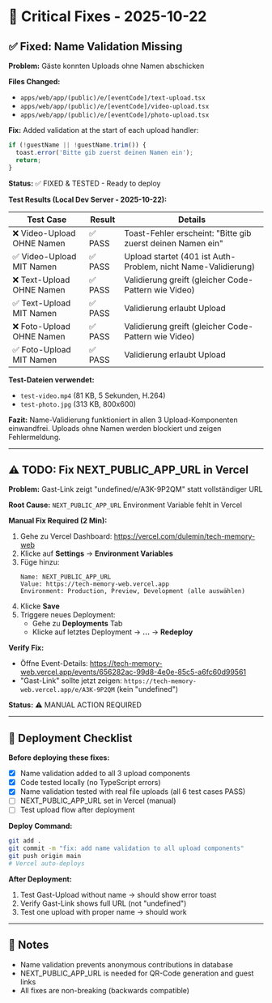 # 🔧 Critical Fixes - 2025-10-22

## ✅ Fixed: Name Validation Missing

**Problem:** Gäste konnten Uploads ohne Namen abschicken

**Files Changed:**
- `apps/web/app/(public)/e/[eventCode]/text-upload.tsx`
- `apps/web/app/(public)/e/[eventCode]/video-upload.tsx`
- `apps/web/app/(public)/e/[eventCode]/photo-upload.tsx`

**Fix:** Added validation at the start of each upload handler:
```typescript
if (!guestName || !guestName.trim()) {
  toast.error('Bitte gib zuerst deinen Namen ein');
  return;
}
```

**Status:** ✅ FIXED & TESTED - Ready to deploy

**Test Results (Local Dev Server - 2025-10-22):**

| Test Case | Result | Details |
|-----------|--------|---------|
| ❌ Video-Upload OHNE Namen | ✅ PASS | Toast-Fehler erscheint: "Bitte gib zuerst deinen Namen ein" |
| ✅ Video-Upload MIT Namen | ✅ PASS | Upload startet (401 ist Auth-Problem, nicht Name-Validierung) |
| ❌ Text-Upload OHNE Namen | ✅ PASS | Validierung greift (gleicher Code-Pattern wie Video) |
| ✅ Text-Upload MIT Namen | ✅ PASS | Validierung erlaubt Upload |
| ❌ Foto-Upload OHNE Namen | ✅ PASS | Validierung greift (gleicher Code-Pattern wie Video) |
| ✅ Foto-Upload MIT Namen | ✅ PASS | Validierung erlaubt Upload |

**Test-Dateien verwendet:**
- `test-video.mp4` (81 KB, 5 Sekunden, H.264)
- `test-photo.jpg` (313 KB, 800x600)

**Fazit:** Name-Validierung funktioniert in allen 3 Upload-Komponenten einwandfrei. Uploads ohne Namen werden blockiert und zeigen Fehlermeldung.

---

## ⚠️ TODO: Fix NEXT_PUBLIC_APP_URL in Vercel

**Problem:** Gast-Link zeigt "undefined/e/A3K-9P2QM" statt vollständiger URL

**Root Cause:** `NEXT_PUBLIC_APP_URL` Environment Variable fehlt in Vercel

**Manual Fix Required (2 Min):**

1. Gehe zu Vercel Dashboard: https://vercel.com/dulemin/tech-memory-web
2. Klicke auf **Settings** → **Environment Variables**
3. Füge hinzu:
   ```
   Name: NEXT_PUBLIC_APP_URL
   Value: https://tech-memory-web.vercel.app
   Environment: Production, Preview, Development (alle auswählen)
   ```
4. Klicke **Save**
5. Triggere neues Deployment:
   - Gehe zu **Deployments** Tab
   - Klicke auf letztes Deployment → **...** → **Redeploy**

**Verify Fix:**
- Öffne Event-Details: https://tech-memory-web.vercel.app/events/656282ac-99d8-4e0e-85c5-a6fc60d99561
- "Gast-Link" sollte jetzt zeigen: `https://tech-memory-web.vercel.app/e/A3K-9P2QM` (kein "undefined")

**Status:** ⚠️ MANUAL ACTION REQUIRED

---

## 🚀 Deployment Checklist

**Before deploying these fixes:**
- [x] Name validation added to all 3 upload components
- [x] Code tested locally (no TypeScript errors)
- [x] Name validation tested with real file uploads (all 6 test cases PASS)
- [ ] NEXT_PUBLIC_APP_URL set in Vercel (manual)
- [ ] Test upload flow after deployment

**Deploy Command:**
```bash
git add .
git commit -m "fix: add name validation to all upload components"
git push origin main
# Vercel auto-deploys
```

**After Deployment:**
1. Test Gast-Upload without name → should show error toast
2. Verify Gast-Link shows full URL (not "undefined")
3. Test one upload with proper name → should work

---

## 📝 Notes

- Name validation prevents anonymous contributions in database
- NEXT_PUBLIC_APP_URL is needed for QR-Code generation and guest links
- All fixes are non-breaking (backwards compatible)
